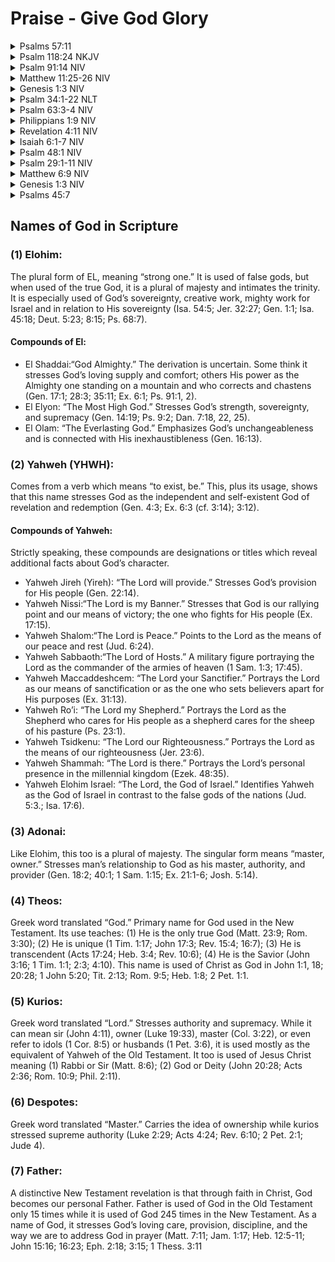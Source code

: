 # Praise - Give God Glory

<details><summary>Psalms 57:11</summary>Be exalted, O God, above the heavens; let your glory be over all the earth. </details>
<details><summary>Psalm 118:24 NKJV</summary> - This is the day the LORD has made; We will rejoice and be glad in it. </details>
<details><summary>Psalm 91:14 NIV</summary> - “Because he loves me,” says the Lord, “I will rescue him; I will protect him, for he acknowledges my name. </details>
<details><summary>Matthew 11:25-26 NIV</summary> - At that time Jesus said, “I praise you, Father, Lord of heaven and earth, because you have hidden these things from the wise and learned, and revealed them to little children. [26] Yes, Father, for this is what you were pleased to do. </details>
<details><summary>Genesis 1:3 NIV</summary> - And God said, “Let there be light,” and there was light. </details>
<details><summary>Psalm 34:1-22 NLT</summary> - I will praise the LORD at all times. I will constantly speak his praises. [2] I will boast only in the LORD; let all who are helpless take heart. [3] Come, let us tell of the LORD's greatness; let us exalt his name together. [4] I prayed to the LORD, and he answered me. He freed me from all my fears. [5] Those who look to him for help will be radiant with joy; no shadow of shame will darken their faces. [6] In my desperation I prayed, and the LORD listened; he saved me from all my troubles. [7] For the angel of the LORD is a guard; he surrounds and defends all who fear him. [8] Taste and see that the LORD is good. Oh, the joys of those who take refuge in him! [9] Fear the LORD, you his godly people, for those who fear him will have all they need. [10] Even strong young lions sometimes go hungry, but those who trust in the LORD will lack no good thing. [11] Come, my children, and listen to me, and I will teach you to fear the LORD. [12] Does anyone want to live a life that is long and prosperous? [13] Then keep your tongue from speaking evil and your lips from telling lies! [14] Turn away from evil and do good. Search for peace, and work to maintain it. [15] The eyes of the LORD watch over those who do right; his ears are open to their cries for help. [16] But the LORD turns his face against those who do evil; he will erase their memory from the earth. [17] The LORD hears his people when they call to him for help. He rescues them from all their troubles. [18] The LORD is close to the brokenhearted; he rescues those whose spirits are crushed. [19] The righteous person faces many troubles, but the LORD comes to the rescue each time. [20] For the LORD protects the bones of the righteous; not one of them is broken! [21] Calamity will surely destroy the wicked, and those who hate the righteous will be punished. [22] But the LORD will redeem those who serve him. No one who takes refuge in him will be condemned. </details>
<details><summary>Psalm 63:3-4 NIV</summary> - Because your love is better than life, my lips will glorify you. [4] I will praise you as long as I live, and in your name I will lift up my hands. </details>
<details><summary>Philippians 1:9 NIV</summary> - And this is my prayer: that your love may abound more and more in knowledge and depth of insight, </details>
<details><summary>Revelation 4:11 NIV</summary> - “You are worthy, our Lord and God, to receive glory and honor and power, for you created all things, and by your will they were created and have their being.” (not because of how I feel but because of who he is.) </details>
<details><summary>Isaiah 6:1-7 NIV</summary> - In the year that King Uzziah died, I saw the Lord, high and exalted, seated on a throne; and the train of his robe filled the temple. [2] Above him were seraphim, each with six wings: With two wings they covered their faces, with two they covered their feet, and with two they were flying. [3] And they were calling to one another:
 “Holy, holy , holy is the Lord Almighty; the whole earth is full of his glory.” [4] At the sound of their voices the doorposts and thresholds shook and the temple was filled with smoke. [5] “Woe to me!” I cried. “I am ruined! For I am a man of unclean lips, and I live among a people of unclean lips, and my eyes have seen the King, the Lord Almighty.” [6] Then one of the seraphim flew to me with a live coal in his hand, which he had taken with tongs from the altar. [7] With it he touched my mouth and said, “See, this has touched your lips; your guilt is taken away and your sin atoned for. ” </details>
<details><summary>Psalm 48:1 NIV</summary> - Great is the Lord, and most worthy of praise, in the city of our God, his holy mountain. </details>
<details><summary>Psalm 29:1-11 NIV</summary> - Ascribe to the Lord, you heavenly beings, ascribe to the Lord glory and strength. [2] Ascribe to the Lord the glory due his name; worship the Lord in the splendor of his holiness. [3] The voice of the Lord is over the waters; the God of glory thunders, the Lord thunders over the mighty waters. [4] The voice of the Lord is powerful; the voice of the Lord is majestic. [5] The voice of the Lord breaks the cedars; the Lord breaks in pieces the cedars of Lebanon. [6] He makes Lebanon leap like a calf, Sirion like a young wild ox. [7] The voice of the Lord strikes with flashes of lightning. [8] The voice of the Lord shakes the desert; the Lord shakes the Desert of Kadesh. [9] The voice of the Lord twists the oaks and strips the forests bare. And in his temple all cry, “Glory!” [10] The Lord sits enthroned over the flood; the Lord is enthroned as King forever. [11] The Lord gives strength to his people; the Lord blesses his people with peace. </details>
<details><summary>Matthew 6:9 NIV</summary> - “This, then, is how you should pray: “ 'Our Father in heaven, hallowed be your name, </details>
<details><summary>Genesis 1:3 NIV</summary> - And God said, “Let there be light,” and there was light. </details>
<details><summary>Psalms 45:7</summary> - You love righteousness and hate wickedness;  therefore God, your God, has set you above your companions by anointing you with the oil of joy. </details>

## Names of God in Scripture


### (1) Elohim: 

The plural form of EL, meaning “strong one.” It is used of false gods, but when used of the true God, it is a plural of majesty and intimates the trinity. It is especially used of God’s sovereignty, creative work, mighty work for Israel and in relation to His sovereignty (Isa. 54:5; Jer. 32:27; Gen. 1:1; Isa. 45:18; Deut. 5:23; 8:15; Ps. 68:7). 
 
#### Compounds of El: 
 - El Shaddai:“God Almighty.” The derivation is uncertain. Some think it stresses God’s loving supply and comfort; others His power as the Almighty one standing on a mountain and who corrects and chastens (Gen. 17:1; 28:3; 35:11; Ex. 6:1; Ps. 91:1, 2). 
 - El Elyon: “The Most High God.” Stresses God’s strength, sovereignty, and supremacy (Gen. 14:19; Ps. 9:2; Dan. 7:18, 22, 25). 
 - El Olam: “The Everlasting God.” Emphasizes God’s unchangeableness and is connected with His inexhaustibleness (Gen. 16:13). 

### (2) Yahweh (YHWH): 
Comes from a verb which means “to exist, be.” This, plus its usage, shows that this name stresses God as the independent and self-existent God of revelation and redemption (Gen. 4:3; Ex. 6:3 (cf. 3:14); 3:12). 

#### Compounds of Yahweh: 
Strictly speaking, these compounds are designations or titles which reveal additional facts about God’s character. 

- Yahweh Jireh (Yireh): “The Lord will provide.” Stresses God’s provision for His people (Gen. 22:14). 
- Yahweh Nissi:“The Lord is my Banner.” Stresses that God is our rallying point and our means of victory; the one who fights for His people (Ex. 17:15). 
- Yahweh Shalom:“The Lord is Peace.” Points to the Lord as the means of our peace and rest (Jud. 6:24). 
- Yahweh Sabbaoth:“The Lord of Hosts.” A military figure portraying the Lord as the commander of the armies of heaven (1 Sam. 1:3; 17:45). 
- Yahweh Maccaddeshcem: “The Lord your Sanctifier.” Portrays the Lord as our means of sanctification or as the one who sets believers apart for His purposes (Ex. 31:13). 
- Yahweh Ro’i: “The Lord my Shepherd.” Portrays the Lord as the Shepherd who cares for His people as a shepherd cares for the sheep of his pasture (Ps. 23:1). 
- Yahweh Tsidkenu: “The Lord our Righteousness.” Portrays the Lord as the means of our righteousness (Jer. 23:6). 
- Yahweh Shammah: “The Lord is there.” Portrays the Lord’s personal presence in the millennial kingdom (Ezek. 48:35). 
- Yahweh Elohim Israel: “The Lord, the God of Israel.” Identifies Yahweh as the God of Israel in contrast to the false gods of the nations (Jud. 5:3.; Isa. 17:6). 

### (3) Adonai:
Like Elohim, this too is a plural of majesty. The singular form means “master, owner.” Stresses man’s relationship to God as his master, authority, and provider (Gen. 18:2; 40:1; 1 Sam. 1:15; Ex. 21:1-6; Josh. 5:14). 

### (4) Theos:
Greek word translated “God.” Primary name for God used in the New Testament. Its use teaches: (1) He is the only true God (Matt. 23:9; Rom. 3:30); (2) He is unique (1 Tim. 1:17; John 17:3; Rev. 15:4; 16:7); (3) He is transcendent (Acts 17:24; Heb. 3:4; Rev. 10:6); (4) He is the Savior (John 3:16; 1 Tim. 1:1; 2:3; 4:10). This name is used of Christ as God in John 1:1, 18; 20:28; 1 John 5:20; Tit. 2:13; Rom. 9:5; Heb. 1:8; 2 Pet. 1:1. 

### (5) Kurios:
Greek word translated “Lord.” Stresses authority and supremacy. While it can mean sir (John 4:11), owner (Luke 19:33), master (Col. 3:22), or even refer to idols (1 Cor. 8:5) or husbands (1 Pet. 3:6), it is used mostly as the equivalent of Yahweh of the Old Testament. It too is used of Jesus Christ meaning (1) Rabbi or Sir (Matt. 8:6); (2) God or Deity (John 20:28; Acts 2:36; Rom. 10:9; Phil. 2:11). 

### (6) Despotes:
Greek word translated “Master.” Carries the idea of ownership while kurios stressed supreme authority (Luke 2:29; Acts 4:24; Rev. 6:10; 2 Pet. 2:1; Jude 4). 

### (7) Father:
A distinctive New Testament revelation is that through faith in Christ, God becomes our personal Father. Father is used of God in the Old Testament only 15 times while it is used of God 245 times in the New Testament. As a name of God, it stresses God’s loving care, provision, discipline, and the way we are to address God in prayer (Matt. 7:11; Jam. 1:17; Heb. 12:5-11; John 15:16; 16:23; Eph. 2:18; 3:15; 1 Thess. 3:11 

